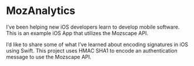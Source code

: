 # MozAnalytics
I’ve been helping new iOS developers learn to develop mobile software. This is an example iOS App that utilizes the Mozscape API.

I’d like to share some of what I’ve learned about encoding signatures in iOS using Swift. This project uses HMAC SHA1 to encode an authentication message to use the Mozscape API.
